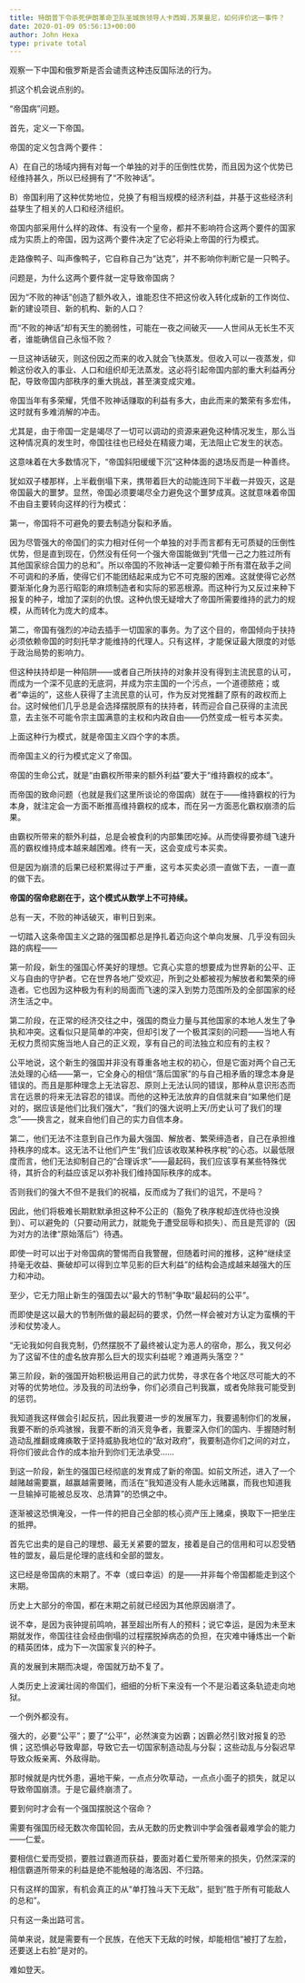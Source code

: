 ```yaml
---
title: 特朗普下令杀死伊朗革命卫队圣城旅领导人卡西姆.苏莱曼尼，如何评价这一事件？
date: 2020-01-09 05:56:13+00:00
author: John Hexa
type: private total
---
```

观察一下中国和俄罗斯是否会谴责这种违反国际法的行为。

抓这个机会说点别的。

“帝国病”问题。

首先，定义一下帝国。

帝国的定义包含两个要件：

A）在自己的场域内拥有对每一个单独的对手的压倒性优势，而且因为这个优势已经维持甚久，所以已经拥有了“不败神话”。

B）帝国利用了这种优势地位，兑换了有相当规模的经济利益，并基于这些经济利益孳生了相关的人口和经济组织。

帝国内部采用什么样的政体、有没有一个皇帝，都并不影响符合这两个要件的国家成为实质上的帝国，因为这两个要件决定了它必将染上帝国的行为模式。

走路像鸭子、叫声像鸭子，它自称自己为“达克”，并不影响你判断它是一只鸭子。

问题是，为什么这两个要件就一定导致帝国病？

因为“不败的神话”创造了额外收入，谁能忍住不把这份收入转化成新的工作岗位、新的建设项目、新的机构、新的人口？

而“不败的神话”却有天生的脆弱性，可能在一夜之间破灭——人世间从无长生不灭者，谁能确信自己永恒不败？

一旦这神话破灭，则这份因之而来的收入就会飞快蒸发。但收入可以一夜蒸发，仰赖这份收入的事业、人口和组织却无法蒸发。这必将引起帝国内部的重大利益再分配，导致帝国内部秩序的重大挑战，甚至演变成灾难。

帝国当年有多荣耀，凭借不败神话赚取的利益有多大，由此而来的繁荣有多宏伟，这时就有多难消解的冲击。

尤其是，由于帝国一定是竭尽了一切可以调动的资源来避免这种情况发生，那么当这种情况真的发生时，帝国往往也已经处在精疲力竭，无法阻止它发生的状态。

这意味着在大多数情况下，“帝国斜阳缓缓下沉”这种体面的退场反而是一种善终。

犹如双子楼那样，上半截倒塌下来，携带着巨大的动能连同下半截一并毁灭，这是帝国最大的噩梦。显然，帝国必须要竭尽全力避免这个噩梦成真。这就意味着帝国不由自主要转向这样的行为模式：

第一，帝国将不可避免的要去制造分裂和矛盾。

因为尽管强大的帝国们的实力相对任何一个单独的对手而言都有无可质疑的压倒性优势，但是直到现在，仍然没有任何一个强大帝国能做到“凭借一己之力胜过所有其他国家综合国力的总和”。所以帝国的不败神话一定要仰赖于所有潜在敌手之间不可调和的矛盾，使得它们不能团结起来成为它不可克服的困难。这就使得它必然要渐渐化身为恶行昭彰的麻烦制造者和实际的邪恶根源。而这种行为又反过来种下报复的种子，增加了深刻的仇恨。这种仇恨无疑增大了帝国所需要维持的武力的规模，从而转化为庞大的成本。

第二，帝国有强烈的冲动去插手一切国家的事务。为了这个目的，帝国倾向于扶持必须依赖帝国的时刻托举才能维持的代理人。只有这样，才能保证最大限度的对低于政治局势的影响力。

但这种扶持却是一种陷阱——或者自己所扶持的对象并没有得到主流民意的认可，而成为一个深不见底的无底洞，并成为宗主国的一个污点，一个道德脓疮；或者“幸运的”，这些人获得了主流民意的认可，作为反对党推翻了原有的政权而上台。这时候他们几乎总是会选择摆脱原有的扶持者，转而迎合自己获得的主流民意，去主张不可能令宗主国满意的主权和内政自由——仍然变成一桩亏本买卖。

上面这种行为模式，就是帝国主义四个字的本质。

而帝国主义的行为模式定义了帝国。

帝国的生命公式，就是“由霸权所带来的额外利益”要大于“维持霸权的成本”。

而帝国的致命问题（也就是我们这里所谈论的帝国病）就在于——维持霸权的行为本身，就注定会一方面不断推高维持霸权的成本，而在另一方面恶化霸权崩溃的后果。

由霸权所带来的额外利益，总是会被食利的内部集团吃掉。从而使得要弥缝飞速升高的霸权维持成本越来越困难。终有一天，这会变成亏本买卖。

但是因为崩溃的后果已经积累得过于严重，这亏本买卖必须一直做下去，一直一直的做下去。

**帝国的宿命悲剧在于，这个模式从数学上不可持续。**

总有一天，不败的神话破灭，审判日到来。

  


一切踏入这条帝国主义之路的强国都总是挣扎着迈向这个单向发展、几乎没有回头路的病程——

第一阶段，新生的强国心怀美好的理想。它真心实意的想要成为世界新的公平、正义与自由的守护者。它在世界各地广受欢迎，所到之处都被视为解放者和繁荣的缔造者。它也因为这种极为有利的局面而飞速的深入到势力范围所及的全部国家的经济生活之中。

第二阶段，在正常的经济交往之中，强国的商业力量与其他国家的本地人发生了争执和冲突。这看似只是简单的冲突，但却引发了一个极其深刻的问题——当地人有无权力贯彻实施当地人自己的正义观，享有自己的司法独立和应有的主权？

公平地说，这个新生的强国并非没有尊重各地主权的初心，但是它面对两个自己无法处理的心结——第一，它全身心的相信“落后国家”的与自己相矛盾的理念本身是错误的。而且是那种理念上无法容忍、原则上无法认同的错误，那种从意识形态而言在远景的将来无法容忍的错误。而他的这种无法放弃的自信就来自“如果他们是对的，据应该是他们比我们强大”，“我们的强大说明上天/历史认可了我们的理念”——换言之，就来自他们自己的实力自信本身。

第二，他们无法不注意到自己作为最大强国、解放者、繁荣缔造者，自己在承担维持秩序的成本。这无法不让他们产生“我们应该收取某种秩序稅”的心态。以最低限度而言，他们无法抑制自己的“合理诉求”——最起码，我们应该享有某些特殊优待，其折合的利益应该足以弥补我们维持国际秩序的成本。

否则我们的强大不但不是我们的祝福，反而成为了我们的诅咒，不是吗？

因此，他们将极难长期默默承担这种不公正的（豁免了秩序稅却连优待也没换到）、可以避免的（只要动用武力，就能免于遭受屈辱和损失）、而且是荒谬的（因为对方的法律“原始落后”）待遇。

即使一时可以出于对帝国病的警惕而自我警醒，但随着时间的推移，这种“继续坚持毫无收益、撕破却可以得到立竿见影的巨大利益”的结构会造成越来越强大的压力和冲动。

至少，它无力阻止新生的强国去以“最大的节制”争取“最起码的公平”。

而即使是这以最大的节制所做的最起码的要求，仍然一样会被对方认定为蛮横的干涉和仗势凌人。

“无论我如何自我克制，仍然摆脱不了最终被认定为恶人的宿命，那么，我又何必为了这留不住的虚名放弃那么巨大的现实利益呢？难道两头落空？”

第三阶段，新的强国开始积极运用自己的武力优势，寻求在各个地区尽可能大的不对等的优势地位。涉及我的司法纷争，你们必须自己判我赢，或者免除我可能受到的惩罚。

我知道我这样做会引起反抗，因此我要进一步的发展军力，我要遏制你们的发展，我要不断的杀鸡骇猴，我要不断的消灭竞争者，我要深入你们的国内、手握随时制造动乱推翻或瘫痪敢于坚持威胁我地位的“敌对政府”，我要制造你们之间的对立，将你们彼此合作的成本抬升到你们无法承受……

到这一阶段，新生的强国已经彻底的发育成了新的帝国。如前文所述，进入了一个越赌越需要赢，越赢越需要赌，而活在“我知道没有人能永远赌赢，而我也知道我一旦输掉可能被总反攻、总清算”的恐惧之中。

逐渐被这恐惧淹没，一件一件的把自己全部的核心资产压上赌桌，换取下一把坐庄的抵押。

首先它出卖的是自己的理想、最无关紧要的盟友，接着是自己的信用和可以忍受牺牲的盟友，最后是伦理的底线和全部的盟友。

这已经是帝国病的末期了。不幸（或曰幸运）的是——并非每个帝国都能走到这个末期。

历史上大部分的帝国，都在末期之前就已经因为其他原因崩溃了。

说不幸，是因为丧钟提前鸣响，甚至超出所有人的预料；说它幸运，是因为未至末期就发作，帝国往往会经由倒塌的过程摆脱掉病态的负担，在灾难中锤炼出一个新的精英团体，成为下一次国家复兴的种子。

真的发展到末期而决堤，帝国就万劫不复了。

人类历史上波澜壮阔的帝国们，细细的分析下来没有一个不是沿着这条轨迹走向地狱。

一个例外都没有。

强大的，必要“公平”；要了“公平”，必然演变为凶霸；凶霸必然引致对报复的恐惧；这恐惧必导致卑鄙，导致它去一切国家制造动乱与分裂；这些动乱与分裂迟早导致众叛亲离、外敌得助。

那时候就是内忧外患，遍地干柴，一点点分吹草动，一点点小面子的损失，就足以导致帝国崩溃。于是它最终崩溃了。

要到何时才会有一个强国摆脱这个宿命？

需要有强国历经无数次帝国轮回，去从无数的历史教训中学会强者最难学会的能力——仁爱。

要相信仁爱而受损，要胜过霸道而获益，要面对着仁爱所带来的损失，仍然深深的相信霸道所带来的利益是绝不能触碰的海洛因、不归路。

只有这样的国家，有机会真正的从“单打独斗天下无敌”，挺到“胜于所有可能敌人的总和”。

只有这一条出路可言。

简单来说，就是需要有一个民族，在他天下无敌的时候，却能相信“被打了左脸，还要送上右脸”是对的。

难如登天。


